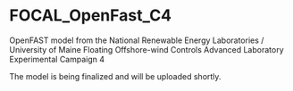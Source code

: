 # FOCAL_OpenFast_C4
OpenFAST model from the National Renewable Energy Laboratories / University of Maine Floating Offshore-wind Controls Advanced Laboratory Experimental Campaign 4

The model is being finalized and will be uploaded shortly.
